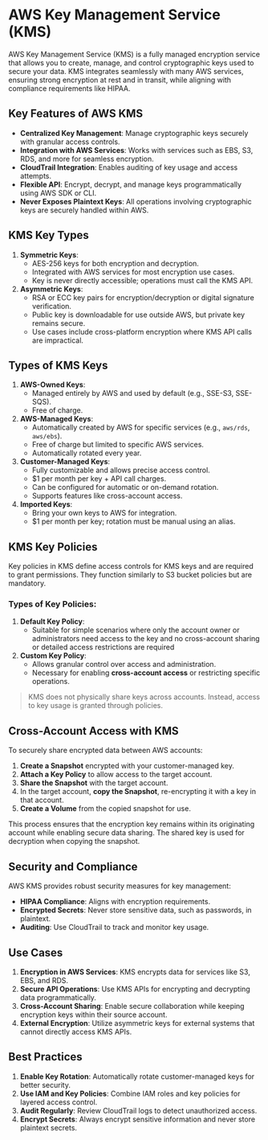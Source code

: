 # AWS Key Management Service (KMS)

AWS Key Management Service (KMS) is a fully managed encryption service that allows you to create, manage, and control cryptographic keys used to secure your data. KMS integrates seamlessly with many AWS services, ensuring strong encryption at rest and in transit, while aligning with compliance requirements like HIPAA.

## **Key Features of AWS KMS**
- **Centralized Key Management**: Manage cryptographic keys securely with granular access controls.
- **Integration with AWS Services**: Works with services such as EBS, S3, RDS, and more for seamless encryption.
- **CloudTrail Integration**: Enables auditing of key usage and access attempts.
- **Flexible API**: Encrypt, decrypt, and manage keys programmatically using AWS SDK or CLI.
- **Never Exposes Plaintext Keys**: All operations involving cryptographic keys are securely handled within AWS.

## **KMS Key Types**
1. **Symmetric Keys**:
   - AES-256 keys for both encryption and decryption.
   - Integrated with AWS services for most encryption use cases.
   - Key is never directly accessible; operations must call the KMS API.
2. **Asymmetric Keys**:
   - RSA or ECC key pairs for encryption/decryption or digital signature verification.
   - Public key is downloadable for use outside AWS, but private key remains secure.
   - Use cases include cross-platform encryption where KMS API calls are impractical.

## **Types of KMS Keys**
1. **AWS-Owned Keys**:
   - Managed entirely by AWS and used by default (e.g., SSE-S3, SSE-SQS).
   - Free of charge.
2. **AWS-Managed Keys**:
   - Automatically created by AWS for specific services (e.g., `aws/rds`, `aws/ebs`).
   - Free of charge but limited to specific AWS services.
   - Automatically rotated every year.
3. **Customer-Managed Keys**:
   - Fully customizable and allows precise access control.
   - $1 per month per key + API call charges.
   - Can be configured for automatic or on-demand rotation.
   - Supports features like cross-account access.
4. **Imported Keys**:
   - Bring your own keys to AWS for integration.
   - $1 per month per key; rotation must be manual using an alias.

## **KMS Key Policies**
Key policies in KMS define access controls for KMS keys and are required to grant permissions. They function similarly to S3 bucket policies but are mandatory.

### Types of Key Policies:
1. **Default Key Policy**:
   - Suitable for simple scenarios where only the account owner or administrators need access to the key and no cross-account sharing or detailed access restrictions are required
2. **Custom Key Policy**:
   - Allows granular control over access and administration.
   - Necessary for enabling **cross-account access** or restricting specific operations.

> KMS does not physically share keys across accounts. Instead, access to key usage is granted through policies.

## **Cross-Account Access with KMS**
To securely share encrypted data between AWS accounts:
1. **Create a Snapshot** encrypted with your customer-managed key.
2. **Attach a Key Policy** to allow access to the target account.
3. **Share the Snapshot** with the target account.
4. In the target account, **copy the Snapshot**, re-encrypting it with a key in that account.
5. **Create a Volume** from the copied snapshot for use.

This process ensures that the encryption key remains within its originating account while enabling secure data sharing. The shared key is used for decryption when copying the snapshot.

## **Security and Compliance**
AWS KMS provides robust security measures for key management:
- **HIPAA Compliance**: Aligns with encryption requirements.
- **Encrypted Secrets**: Never store sensitive data, such as passwords, in plaintext.
- **Auditing**: Use CloudTrail to track and monitor key usage.

## **Use Cases**
1. **Encryption in AWS Services**: KMS encrypts data for services like S3, EBS, and RDS.
2. **Secure API Operations**: Use KMS APIs for encrypting and decrypting data programmatically.
3. **Cross-Account Sharing**: Enable secure collaboration while keeping encryption keys within their source account.
4. **External Encryption**: Utilize asymmetric keys for external systems that cannot directly access KMS APIs.

## **Best Practices**
1. **Enable Key Rotation**: Automatically rotate customer-managed keys for better security.
2. **Use IAM and Key Policies**: Combine IAM roles and key policies for layered access control.
3. **Audit Regularly**: Review CloudTrail logs to detect unauthorized access.
4. **Encrypt Secrets**: Always encrypt sensitive information and never store plaintext secrets.